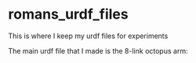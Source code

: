 # romans_urdf_files
This is where I keep my urdf files for experiments

The main urdf file that I made is the 8-link octopus arm:

